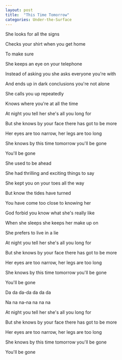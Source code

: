```yaml
---
layout: post
title:  "This Time Tomorrow"
categories: Under-the-Surface
---
```


She looks for all the signs

Checks your shirt when you get home

To make sure

She keeps an eye on your telephone

Instead of asking you she asks everyone you're with

And ends up in dark conclusions you're not alone


She calls you up repeatedly

Knows where you're at all the time

 

At night you tell her she's all you long for

But she knows by your face there has got to be more

Her eyes are too narrow, her legs are too long

She knows by this time tomorrow you'll be gone


You'll be gone


She used to be ahead

She had thrilling and exciting things to say

She kept you on your toes all the way

But know the tides have turned

You have come too close to knowing her

God forbid you know what she's really like


When she sleeps she keeps her make up on

She prefers to live in a lie


At night you tell her she's all you long for

But she knows by your face there has got to be more

Her eyes are too narrow, her legs are too long

She knows by this time tomorrow you'll be gone


You'll be gone


Da da da-da da da da

Na na na-na na na na


At night you tell her she's all you long for

But she knows by your face there has got to be more

Her eyes are too narrow, her legs are too long

She knows by this time tomorrow you'll be gone


You'll be gone